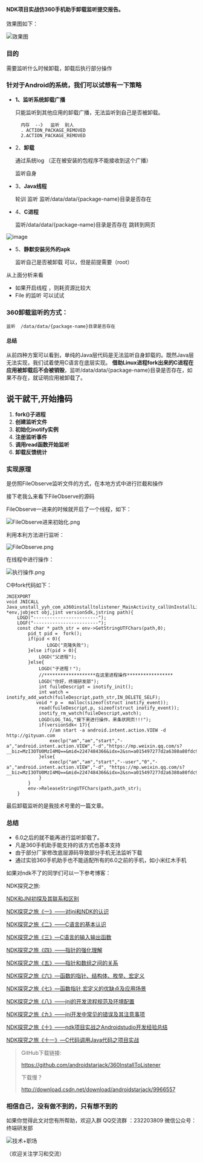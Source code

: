 
#### NDK项目实战仿360手机助手卸载监听提交报告。


效果图如下：


![效果图](http://upload-images.jianshu.io/upload_images/4614633-12cb0be0690df358.gif?imageMogr2/auto-orient/strip)


### 目的

需要监听什么时候卸载，卸载后执行部分操作

### 针对于Android的系统，我们可以试想有一下策略


- ****1、监听系统卸载广播****

    只能监听到其他应用的卸载广播，无法监听到自己是否被卸载。

        内存  --》  监听  别人
        . ACTION_PACKAGE_REMOVED
        2.ACTION_PACKAGE_REMOVED




- 2、****卸载****

    通过系统log   （正在被安装的包程序不能接收到这个广播）


    监听自身

- 3、****Java线程****

    轮训 监听  监听/data/data/{package-name}目录是否存在


- 4、****C进程****

    监听/data/data/{package-name}目录是否存在  跳转到网页


![image](http://s14.sinaimg.cn/orignal/49b22c67045842f500f0d)

-  5、****静默安装另外的apk****

    监听自己是否被卸载  可以，但是前提需要（root）

从上面分析来看

- 如果开启线程 ，则耗资源比较大
- File 的监听 可以试试


### 360卸载监听的方式：

    监听  /data/data/{package-name}目录是否存在

#### 总结

从前四种方案可以看到，单纯的Java层代码是无法监听自身卸载的。既然Java层无法实现，我们试着使用C语言在底层实现。
****借助Linux进程fork出来的C进程在应用被卸载后不会被销毁****，监听/data/data/{package-name}目录是否存在，如果不存在，就证明应用被卸载了。


## 说干就干,开始撸码

  1. ****fork()子进程****
  2. ****创建监听文件****
  3. ****初始化inotify实例****
  4. ****注册监听事件****
  5. ****调用read函数开始监听****
  6. ****卸载反馈统计****

### 实现原理

是仿照FileObserve监听文件的方式，在本地方式中进行拦截和操作

接下老我么来看下FileObserve的源码

FileObserve一进来的时候就开启了一个线程，如下：

![FileObserve进来初始化.png](http://upload-images.jianshu.io/upload_images/4614633-a3d118624f3fd0cb.png?imageMogr2/auto-orient/strip%7CimageView2/2/w/1240)

利用本利方法进行监听：


![FileObserve.png](http://upload-images.jianshu.io/upload_images/4614633-08b0f4cbd6d5185f.png?imageMogr2/auto-orient/strip%7CimageView2/2/w/1240)


在线程中进行操作：

![执行操作.png](http://upload-images.jianshu.io/upload_images/4614633-78b15015fa45a698.png?imageMogr2/auto-orient/strip%7CimageView2/2/w/1240)


C中fork代码如下：
```
JNIEXPORT
void JNICALL
Java_unstall_yyh_com_a360installtolistener_MainActivity_callUnInstallListener(JNIEnv *env,jobject obj,jint versionSdk,jstring path){
    LOGD("------------------------");
    LOGF("------------------------");
    const char * path_str = env->GetStringUTFChars(path,0);
        pid_t pid =  fork();
        if(pid < 0){
               LOGD("克隆失败");
        }else if(pid > 0){
            LOGD("父进程");
        }else{
            LOGD("子进程！");
            //*******************在这里进程操作*****************
            LOGD("你好，终端研发部");
            int fuileDescript = inotify_init();
            int watch = inotify_add_watch(fuileDescript,path_str,IN_DELETE_SELF);
           void * p =  malloc(sizeof(struct inotify_event));
            read(fuileDescript,p, sizeof(struct inotify_event));
            inotify_rm_watch(fuileDescript,watch);
            LOGD(LOG_TAG,"接下来进行操作，来条状网页!!!");
            if(versionSdk< 17){
                //am start -a android.intent.action.VIEW -d  http://gityuan.com
                execlp("am","am","start","-a","android.intent.action.VIEW","-d","https://mp.weixin.qq.com/s?__biz=MzI3OTU0MzI4MQ==&mid=2247484366&idx=2&sn=a015497277d2a6380a80fdc9031ca51c&chksm=eb476f50dc30e64620fbb8a7ce0aebc445638c5f1097763e0da36fc40beb85fb256d980af440&scene=18#wechat_redirect",NULL);
            }else{
                execlp("am","am","start","--user","0","-a","android.intent.action.VIEW","-d", "https://mp.weixin.qq.com/s?__biz=MzI3OTU0MzI4MQ==&mid=2247484366&idx=2&sn=a015497277d2a6380a80fdc9031ca51c&chksm=eb476f50dc30e64620fbb8a7ce0aebc445638c5f1097763e0da36fc40beb85fb256d980af440&scene=18#wechat_redirect",NULL);
            }
        }
        env->ReleaseStringUTFChars(path,path_str);
    }
```

最后卸载监听的是我技术号里的一篇文章。

### 总结
- 6.0之后的就不能再进行监听卸载了。
- 凡是360手机助手能支持的该方式也基本支持
- 由于部分厂家修改底层源码导致部分手机无法监听下载
- 通过实验360手机助手也不能适配所有的6.0之前的手机，如小米红木手机



如果对ndk不了的同学们可以一下参考博客：

NDK探究之旅:

[NDK和JNI初探及其联系和区别](http://mp.weixin.qq.com/s?__biz=MzI3OTU0MzI4MQ==&mid=2247484266&idx=1&sn=b4f9390e0c45a04c331365b7faf8ef99&chksm=eb476ff4dc30e6e2b80e431c89bec941907bf5b308431097bb725ece700771b73faff581ac5d&scene=21#wechat_redirect)

[NDK探究之旅《一》——对jni和NDK的认识](http://blog.csdn.net/androidstarjack/article/details/71375042)

[NDK探究之旅《二》——C语言的基本认识](http://blog.csdn.net/androidstarjack/article/details/71156474)

[NDK探究之旅《三》—C语言的输入输出函数](http://blog.csdn.net/androidstarjack/article/details/71514125)

[NDK探究之旅《四》——指针的强化理解](http://blog.csdn.net/androidstarjack/article/details/71514125)

[NDK探究之旅《五》——指针和数组之间的关系](http://blog.csdn.net/androidstarjack/article/details/71699350)

[NDK探究之旅《六》—函数的指针、结构体、枚举、宏定义](http://blog.csdn.net/androidstarjack/article/details/72455218)

[NDK探究之旅《七》—函数指针,宏定义的优缺点及应用场景](http://blog.csdn.net/androidstarjack/article/details/72455218)

[NDK探究之旅《八》——jni的开发流程规范及环境配置](http://blog.csdn.net/androidstarjack/article/details/72615926)

[NDK探究之旅《九》——jni开发中常见的错误及其注意事项](http://blog.csdn.net/androidstarjack/article/details/72758094)

[NDK探究之旅《十》——ndk项目实战之Androidstudio开发经验总结](http://blog.csdn.net/androidstarjack/article/details/72813995)

[NDK探究之旅《十一》—C代码调用Java代码之项目实战](http://blog.csdn.net/androidstarjack/article/details/72827991)



>GitHub下载链接:
>
>https://github.com/androidstarjack/360InstallToListener
>
>下载慢？
>
>http://download.csdn.net/download/androidstarjack/9966557

### 相信自己，没有做不到的，只有想不到的
 如果你觉得此文对您有所帮助，欢迎入群 QQ交流群 ：232203809
微信公众号：终端研发部


![技术+职场](http://upload-images.jianshu.io/upload_images/4614633-977d06f49c7ba7be.jpg?imageMogr2/auto-orient/strip%7CimageView2/2/w/1240)

（欢迎关注学习和交流）

